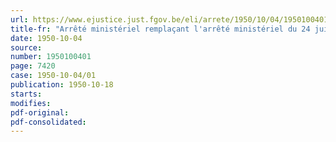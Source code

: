 ```yaml
---
url: https://www.ejustice.just.fgov.be/eli/arrete/1950/10/04/1950100401/justel
title-fr: "Arrêté ministériel remplaçant l'arrêté ministériel du 24 juin 1949 créant la carte de déporté pour le travail obligatoire de la guerre 1940-1945"
date: 1950-10-04
source:
number: 1950100401
page: 7420
case: 1950-10-04/01
publication: 1950-10-18
starts:
modifies:
pdf-original:
pdf-consolidated:
---
```


